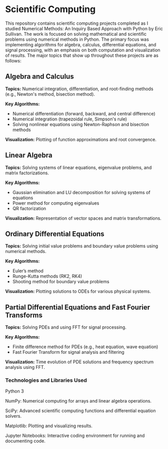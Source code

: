 # Scientific Computing
This repository contains scientific computing projects completed as I studied Numerical Methods: An Inquiry Based Approach with Python by Eric Sullivan. The work is focused on solving mathematical and scientific problems using numerical methods in Python. The primary focus was implementing algorithms for algebra, calculus, differential equations, and signal processing, with an emphasis on both computation and visualization of results. The major topics that show up throughout these projects are as follows:

## Algebra and Calculus
**Topics:** Numerical integration, differentiation, and root-finding methods (e.g., Newton's method, bisection method).

**Key Algorithms:**
- Numerical differentiation (forward, backward, and central difference)
- Numerical integration (trapezoidal rule, Simpson's rule)
- Solving nonlinear equations using Newton-Raphson and bisection methods

**Visualization:** Plotting of function approximations and root convergence.

## Linear Algebra
**Topics:** Solving systems of linear equations, eigenvalue problems, and matrix factorizations.

**Key Algorithms:**
- Gaussian elimination and LU decomposition for solving systems of equations
- Power method for computing eigenvalues
- QR factorization

**Visualization:** Representation of vector spaces and matrix transformations.

## Ordinary Differential Equations
**Topics:** Solving initial value problems and boundary value problems using numerical methods.

**Key Algorithms:**
- Euler’s method
- Runge-Kutta methods (RK2, RK4)
- Shooting method for boundary value problems

**Visualization:** Plotting solutions to ODEs for various physical systems.

## Partial Differential Equations and Fast Fourier Transforms
**Topics:** Solving PDEs and using FFT for signal processing.

**Key Algorithms:**
- Finite difference method for PDEs (e.g., heat equation, wave equation)
- Fast Fourier Transform for signal analysis and filtering

**Visualization:** Time evolution of PDE solutions and frequency spectrum analysis using FFT.



### Technologies and Libraries Used
Python 3

NumPy: Numerical computing for arrays and linear algebra operations.

SciPy: Advanced scientific computing functions and differential equation solvers.

Matplotlib: Plotting and visualizing results.

Jupyter Notebooks: Interactive coding environment for running and documenting code.
